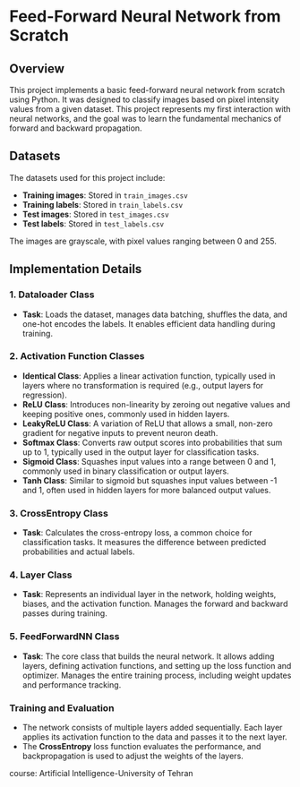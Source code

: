 # Feed-Forward Neural Network from Scratch

## Overview
This project implements a basic feed-forward neural network from scratch using Python. It was designed to classify images based on pixel intensity values from a given dataset. This project represents my first interaction with neural networks, and the goal was to learn the fundamental mechanics of forward and backward propagation.

## Datasets
The datasets used for this project include:
- **Training images**: Stored in `train_images.csv`
- **Training labels**: Stored in `train_labels.csv`
- **Test images**: Stored in `test_images.csv`
- **Test labels**: Stored in `test_labels.csv`

The images are grayscale, with pixel values ranging between 0 and 255.

## Implementation Details

### 1. **Dataloader Class**
- **Task**: Loads the dataset, manages data batching, shuffles the data, and one-hot encodes the labels. It enables efficient data handling during training.

### 2. **Activation Function Classes**
- **Identical Class**: Applies a linear activation function, typically used in layers where no transformation is required (e.g., output layers for regression).
- **ReLU Class**: Introduces non-linearity by zeroing out negative values and keeping positive ones, commonly used in hidden layers.
- **LeakyReLU Class**: A variation of ReLU that allows a small, non-zero gradient for negative inputs to prevent neuron death.
- **Softmax Class**: Converts raw output scores into probabilities that sum up to 1, typically used in the output layer for classification tasks.
- **Sigmoid Class**: Squashes input values into a range between 0 and 1, commonly used in binary classification or output layers.
- **Tanh Class**: Similar to sigmoid but squashes input values between -1 and 1, often used in hidden layers for more balanced output values.

### 3. **CrossEntropy Class**
- **Task**: Calculates the cross-entropy loss, a common choice for classification tasks. It measures the difference between predicted probabilities and actual labels.

### 4. **Layer Class**
- **Task**: Represents an individual layer in the network, holding weights, biases, and the activation function. Manages the forward and backward passes during training.

### 5. **FeedForwardNN Class**
- **Task**: The core class that builds the neural network. It allows adding layers, defining activation functions, and setting up the loss function and optimizer. Manages the entire training process, including weight updates and performance tracking.

### Training and Evaluation
- The network consists of multiple layers added sequentially. Each layer applies its activation function to the data and passes it to the next layer.
- The **CrossEntropy** loss function evaluates the performance, and backpropagation is used to adjust the weights of the layers.

course: Artificial Intelligence-University of Tehran

